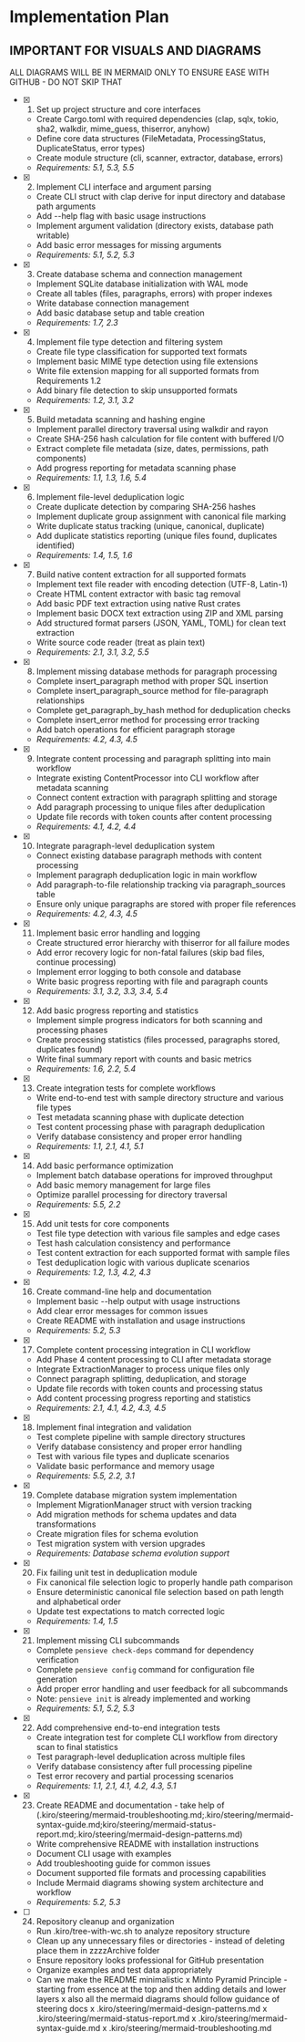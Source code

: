 # Implementation Plan


## IMPORTANT FOR VISUALS AND DIAGRAMS

ALL DIAGRAMS WILL BE IN MERMAID ONLY TO ENSURE EASE WITH GITHUB - DO NOT SKIP THAT

- [x] 1. Set up project structure and core interfaces
  - Create Cargo.toml with required dependencies (clap, sqlx, tokio, sha2, walkdir, mime_guess, thiserror, anyhow)
  - Define core data structures (FileMetadata, ProcessingStatus, DuplicateStatus, error types)
  - Create module structure (cli, scanner, extractor, database, errors)
  - _Requirements: 5.1, 5.3, 5.5_

- [x] 2. Implement CLI interface and argument parsing
  - Create CLI struct with clap derive for input directory and database path arguments
  - Add --help flag with basic usage instructions
  - Implement argument validation (directory exists, database path writable)
  - Add basic error messages for missing arguments
  - _Requirements: 5.1, 5.2, 5.3_

- [x] 3. Create database schema and connection management
  - Implement SQLite database initialization with WAL mode
  - Create all tables (files, paragraphs, errors) with proper indexes
  - Write database connection management
  - Add basic database setup and table creation
  - _Requirements: 1.7, 2.3_

- [x] 4. Implement file type detection and filtering system
  - Create file type classification for supported text formats
  - Implement basic MIME type detection using file extensions
  - Write file extension mapping for all supported formats from Requirements 1.2
  - Add binary file detection to skip unsupported formats
  - _Requirements: 1.2, 3.1, 3.2_

- [x] 5. Build metadata scanning and hashing engine
  - Implement parallel directory traversal using walkdir and rayon
  - Create SHA-256 hash calculation for file content with buffered I/O
  - Extract complete file metadata (size, dates, permissions, path components)
  - Add progress reporting for metadata scanning phase
  - _Requirements: 1.1, 1.3, 1.6, 5.4_

- [x] 6. Implement file-level deduplication logic
  - Create duplicate detection by comparing SHA-256 hashes
  - Implement duplicate group assignment with canonical file marking
  - Write duplicate status tracking (unique, canonical, duplicate)
  - Add duplicate statistics reporting (unique files found, duplicates identified)
  - _Requirements: 1.4, 1.5, 1.6_



- [x] 7. Build native content extraction for all supported formats
  - Implement text file reader with encoding detection (UTF-8, Latin-1)
  - Create HTML content extractor with basic tag removal
  - Add basic PDF text extraction using native Rust crates
  - Implement basic DOCX text extraction using ZIP and XML parsing
  - Add structured format parsers (JSON, YAML, TOML) for clean text extraction
  - Write source code reader (treat as plain text)
  - _Requirements: 2.1, 3.1, 3.2, 5.5_

- [x] 8. Implement missing database methods for paragraph processing
  - Complete insert_paragraph method with proper SQL insertion
  - Complete insert_paragraph_source method for file-paragraph relationships
  - Complete get_paragraph_by_hash method for deduplication checks
  - Complete insert_error method for processing error tracking
  - Add batch operations for efficient paragraph storage
  - _Requirements: 4.2, 4.3, 4.5_

- [x] 9. Integrate content processing and paragraph splitting into main workflow
  - Integrate existing ContentProcessor into CLI workflow after metadata scanning
  - Connect content extraction with paragraph splitting and storage
  - Add paragraph processing to unique files after deduplication
  - Update file records with token counts after content processing
  - _Requirements: 4.1, 4.2, 4.4_

- [x] 10. Integrate paragraph-level deduplication system
  - Connect existing database paragraph methods with content processing
  - Implement paragraph deduplication logic in main workflow
  - Add paragraph-to-file relationship tracking via paragraph_sources table
  - Ensure only unique paragraphs are stored with proper file references
  - _Requirements: 4.2, 4.3, 4.5_

- [x] 11. Implement basic error handling and logging
  - Create structured error hierarchy with thiserror for all failure modes
  - Add error recovery logic for non-fatal failures (skip bad files, continue processing)
  - Implement error logging to both console and database
  - Write basic progress reporting with file and paragraph counts
  - _Requirements: 3.1, 3.2, 3.3, 3.4, 5.4_

- [x] 12. Add basic progress reporting and statistics
  - Implement simple progress indicators for both scanning and processing phases
  - Create processing statistics (files processed, paragraphs stored, duplicates found)
  - Write final summary report with counts and basic metrics
  - _Requirements: 1.6, 2.2, 5.4_

- [x] 13. Create integration tests for complete workflows
  - Write end-to-end test with sample directory structure and various file types
  - Test metadata scanning phase with duplicate detection
  - Test content processing phase with paragraph deduplication
  - Verify database consistency and proper error handling
  - _Requirements: 1.1, 2.1, 4.1, 5.1_

- [x] 14. Add basic performance optimization
  - Implement batch database operations for improved throughput
  - Add basic memory management for large files
  - Optimize parallel processing for directory traversal
  - _Requirements: 5.5, 2.2_

- [x] 15. Add unit tests for core components
  - Test file type detection with various file samples and edge cases
  - Test hash calculation consistency and performance
  - Test content extraction for each supported format with sample files
  - Test deduplication logic with various duplicate scenarios
  - _Requirements: 1.2, 1.3, 4.2, 4.3_

- [x] 16. Create command-line help and documentation
  - Implement basic --help output with usage instructions
  - Add clear error messages for common issues
  - Create README with installation and usage instructions
  - _Requirements: 5.2, 5.3_

- [x] 17. Complete content processing integration in CLI workflow
  - Add Phase 4 content processing to CLI after metadata storage
  - Integrate ExtractionManager to process unique files only
  - Connect paragraph splitting, deduplication, and storage
  - Update file records with token counts and processing status
  - Add content processing progress reporting and statistics
  - _Requirements: 2.1, 4.1, 4.2, 4.3, 4.5_

- [x] 18. Implement final integration and validation
  - Test complete pipeline with sample directory structures
  - Verify database consistency and proper error handling
  - Test with various file types and duplicate scenarios
  - Validate basic performance and memory usage
  - _Requirements: 5.5, 2.2, 3.1_

- [x] 19. Complete database migration system implementation
  - Implement MigrationManager struct with version tracking
  - Add migration methods for schema updates and data transformations
  - Create migration files for schema evolution
  - Test migration system with version upgrades
  - _Requirements: Database schema evolution support_

- [x] 20. Fix failing unit test in deduplication module
  - Fix canonical file selection logic to properly handle path comparison
  - Ensure deterministic canonical file selection based on path length and alphabetical order
  - Update test expectations to match corrected logic
  - _Requirements: 1.4, 1.5_

- [x] 21. Implement missing CLI subcommands
  - Complete `pensieve check-deps` command for dependency verification
  - Complete `pensieve config` command for configuration file generation
  - Add proper error handling and user feedback for all subcommands
  - Note: `pensieve init` is already implemented and working
  - _Requirements: 5.1, 5.2, 5.3_

- [x] 22. Add comprehensive end-to-end integration tests
  - Create integration test for complete CLI workflow from directory scan to final statistics
  - Test paragraph-level deduplication across multiple files
  - Verify database consistency after full processing pipeline
  - Test error recovery and partial processing scenarios
  - _Requirements: 1.1, 2.1, 4.1, 4.2, 4.3, 5.1_

- [x] 23. Create README and documentation - take help of (.kiro/steering/mermaid-troubleshooting.md;.kiro/steering/mermaid-syntax-guide.md;kiro/steering/mermaid-status-report.md;.kiro/steering/mermaid-design-patterns.md)
  - Write comprehensive README with installation instructions
  - Document CLI usage with examples
  - Add troubleshooting guide for common issues
  - Document supported file formats and processing capabilities
  - Include Mermaid diagrams showing system architecture and workflow
  - _Requirements: 5.2, 5.3_

- [ ] 24. Repository cleanup and organization
  - Run .kiro/tree-with-wc.sh to analyze repository structure
  - Clean up any unnecessary files or directories - instead of deleting place them in zzzzArchive folder
  - Ensure repository looks professional for GitHub presentation
  - Organize examples and test data appropriately
  - Can we make the README minimalistic x Minto Pyramid Principle - starting from essence at the top and then adding details and lower layers x also all the mermaid diagrams should follow guidance of steering docs x .kiro/steering/mermaid-design-patterns.md x .kiro/steering/mermaid-status-report.md x .kiro/steering/mermaid-syntax-guide.md x .kiro/steering/mermaid-troubleshooting.md